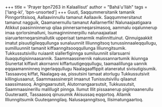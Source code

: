 +++
title = 'Prayer bpn7263 in Kalaallisut'
author = "Bahá'u'lláh"
tags = ['lang-kl', 'bpn-unsorted']
+++
Guuti, Saqqummersitanik tamanik Pinngortitsisoq, Aallaavinnullu tamanut Aallaavik. Saqqummersitanut tamanut nagguik, Qaamanernullu tamanut Aallarnerfik! Nalunaajaatigaara Atikkut paasinninnerup qilaa pinnersarneqarsimasoq, aammalu oqalunnerup imaa qorlorsimalluni, Isumaginninnerpillu nalunaajaataat siaruarterneqarsimallutik upperisat tamarmik malinnittuinut. 
Qinnuigaakkit imatut pisuutigileqqullunga sunaluunniit Illiunngitsoq tunussinnaaleqqullugu, sumilluunniit tamanit kiffaanngitsooqqullunga Illiunngitsumik. Tukkussutsivillu nuiaanit siallerfiginnga sumiluunniit silarsuarni iluaqqutigisinnaasannik. Saammaassinernik nakussannartumik ikiunnga Siunertat kiffavit akornanni kiffartuutigeqqullugu, taamaalillunga uannik eqqaamanninneq ingerlaqqullugu Naalagaaffippit ataneratut sivisutigisumik.
Tassaavoq kiffat, Naalagaq-aa, pissutsini tamaat atorlugu Tukkussutsivit killingiusaanut, Saammaassinerpit imaanut Tunissutsivillu qilaanut saassimasoq. Angingaarsutsit, Alutornangaarsutsit, Tukkussutsit, Saammaasinerillu malillugit pinnga. 
Ilumut Illit pissaanerup piginnaanerullu Guuteraatit, Tassaasoq qinusumik Akisussaq eqqortoq. Allamik Illiunngitsumik Guuteqanngilaq. Nalusaqanngitsoq, Ilisimatungaartoq.
